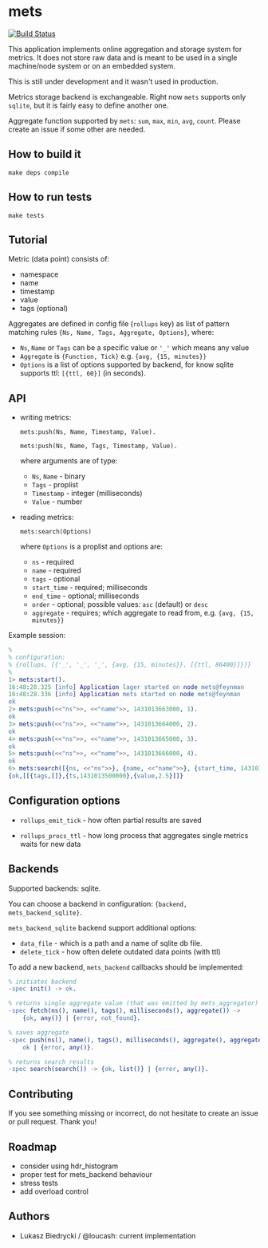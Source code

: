 # mets

[![Build Status](https://travis-ci.org/loucash/mets.svg?branch=master)](https://travis-ci.org/loucash/mets)

This application implements online aggregation and storage system for metrics.
It does not store raw data and is meant to be used in a single machine/node
system or on an embedded system.

This is still under development and it wasn't used in production.

Metrics storage backend is exchangeable. Right now `mets` supports only `sqlite`,
but it is fairly easy to define another one.

Aggregate function supported by `mets`: `sum`, `max`, `min`, `avg`, `count`.
Please create an issue if some other are needed.

## How to build it
`make deps compile`

## How to run tests
`make tests`

## Tutorial

Metric (data point) consists of:
* namespace
* name
* timestamp
* value
* tags (optional)

Aggregates are defined in config file (`rollups` key) as list of pattern matching
rules `{Ns, Name, Tags, Aggregate, Options}`, where:
* `Ns`, `Name` or `Tags` can be a specific value or `'_'` which means any value
* `Aggregate` is `{Function, Tick}` e.g. `{avg, {15, minutes}}`
* `Options` is a list of options supported by backend, for know sqlite supports ttl: `[{ttl, 60}]`
  (in seconds).

## API

* writing metrics:

  `mets:push(Ns, Name, Timestamp, Value).`

  `mets:push(Ns, Name, Tags, Timestamp, Value).`

  where arguments are of type:
  * `Ns`, `Name` - binary
  * `Tags` - proplist
  * `Timestamp` - integer (milliseconds)
  * `Value` - number

* reading metrics:

  `mets:search(Options)`

  where `Options` is a proplist and options are:
  * `ns` - required
  * `name` - required
  * `tags` - optional
  * `start_time` - required; milliseconds
  * `end_time` - optional; milliseconds
  * `order` - optional; possible values: `asc` (default) or `desc`
  * `aggregate` - requires; which aggregate to read from, e.g. `{avg, {15, minutes}}`

Example session:
```erlang
%
% configuration:
% {rollups, [{'_', '_', '_', {avg, {15, minutes}}, [{ttl, 86400}]}]}
%
1> mets:start().
16:48:28.325 [info] Application lager started on node mets@feynman
16:48:28.336 [info] Application mets started on node mets@feynman
ok
2> mets:push(<<"ns">>, <<"name">>, 1431013663000, 1).
ok
3> mets:push(<<"ns">>, <<"name">>, 1431013664000, 2).
ok
4> mets:push(<<"ns">>, <<"name">>, 1431013665000, 3).
ok
5> mets:push(<<"ns">>, <<"name">>, 1431013666000, 4).
ok
6> mets:search([{ns, <<"ns">>}, {name, <<"name">>}, {start_time, 1431013500000}, {aggregate, {avg, {15, minutes}}}]).
{ok,[[{tags,[]},{ts,1431013500000},{value,2.5}]]}
```

## Configuration options

* `rollups_emit_tick` - how often partial results are saved

* `rollups_procs_ttl` - how long process that aggregates single metrics waits
  for new data

## Backends

Supported backends: sqlite.

You can choose a backend in configuration: `{backend, mets_backend_sqlite}`.

`mets_backend_sqlite` backend support additional options:

  * `data_file` - which is a path and a name of sqlite db file.
  * `delete_tick` - how often delete outdated data points (with ttl)

To add a new backend, `mets_backend` callbacks should be implemented:

```erlang
% initiates backend
-spec init() -> ok.

% returns single aggregate value (that was emitted by mets_aggregator)
-spec fetch(ns(), name(), tags(), milliseconds(), aggregate()) ->
    {ok, any()} | {error, not_found}.

% saves aggregate
-spec push(ns(), name(), tags(), milliseconds(), aggregate(), aggregate_state(), backend_options()) ->
    ok | {error, any()}.

% returns search results
-spec search(search()) -> {ok, list()} | {error, any()}.
```

## Contributing

If you see something missing or incorrect, do not hesitate to create an issue
or pull request. Thank you!

## Roadmap

- consider using hdr_histogram
- proper test for mets_backend behaviour
- stress tests
- add overload control

## Authors

- Lukasz Biedrycki / @loucash: current implementation
